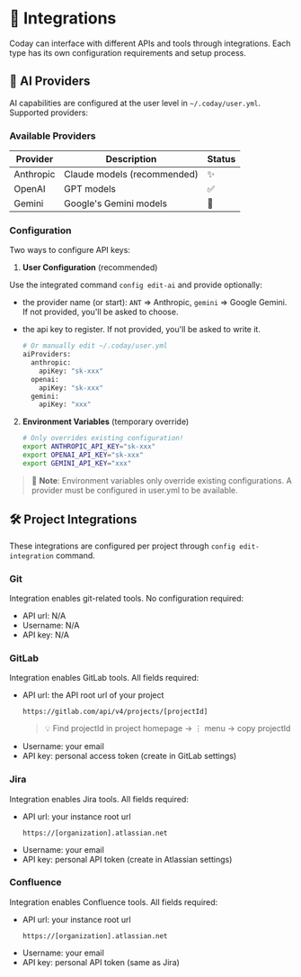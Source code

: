 # 🔌 Integrations

Coday can interface with different APIs and tools through integrations. Each type has its own configuration requirements
and setup process.

## 🤖 AI Providers

AI capabilities are configured at the user level in `~/.coday/user.yml`. Supported providers:

### Available Providers

| Provider  | Description                 | Status |
|-----------|-----------------------------|--------|
| Anthropic | Claude models (recommended) | ✨      |
| OpenAI    | GPT models                  | ✅      |
| Gemini    | Google's Gemini models      | 🚧     |

### Configuration

Two ways to configure API keys:

1. **User Configuration** (recommended)

Use the integrated command `config edit-ai` and provide optionally:

- the provider name (or start): `ANT` => Anthropic, `gemini` => Google Gemini. If not provided, you'll be asked to
  choose.
- the api key to register. If not provided, you'll be asked to write it.

   ```bash
   # Or manually edit ~/.coday/user.yml
   aiProviders:
     anthropic:
       apiKey: "sk-xxx"
     openai:
       apiKey: "sk-xxx"
     gemini:
       apiKey: "xxx"
   ```

2. **Environment Variables** (temporary override)
   ```bash
   # Only overrides existing configuration!
   export ANTHROPIC_API_KEY="sk-xxx"
   export OPENAI_API_KEY="sk-xxx"
   export GEMINI_API_KEY="xxx"
   ```

> 📝 **Note**: Environment variables only override existing configurations. A provider must be configured in user.yml to
> be available.

## 🛠️ Project Integrations

These integrations are configured per project through `config edit-integration` command.

### Git

Integration enables git-related tools. No configuration required:

- API url: N/A
- Username: N/A
- API key: N/A

### GitLab

Integration enables GitLab tools. All fields required:

- API url: the API root url of your project
  ```
  https://gitlab.com/api/v4/projects/[projectId]
  ```
  > 💡 Find projectId in project homepage -> ⋮ menu -> copy projectId
- Username: your email
- API key: personal access token (create in GitLab settings)

### Jira

Integration enables Jira tools. All fields required:

- API url: your instance root url
  ```
  https://[organization].atlassian.net
  ```
- Username: your email
- API key: personal API token (create in Atlassian settings)

### Confluence

Integration enables Confluence tools. All fields required:

- API url: your instance root url
  ```
  https://[organization].atlassian.net
  ```
- Username: your email
- API key: personal API token (same as Jira)